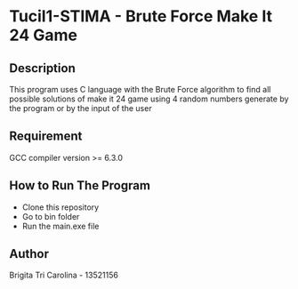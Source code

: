 # Tucil1-STIMA - Brute Force Make It 24 Game
## Description 
This program uses C language with the Brute Force algorithm to find all possible solutions of make it 24 game using 4 random numbers generate by the program or by the input of the user

## Requirement
GCC compiler version >= 6.3.0

## How to Run The Program
- Clone this repository
- Go to bin folder
- Run the main.exe file

## Author 
Brigita Tri Carolina - 13521156
